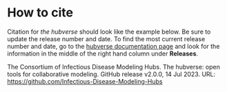 # How to cite

Citation for _the hubverse_ should look like the example below. Be sure to update the release number and date. To find the most current release number and date, go to the [hubverse documentation page](https://github.com/hubverse-org/hubDocs) and look for the information in the middle of the right hand column under **Releases**.

The Consortium of Infectious Disease Modeling Hubs. The hubverse: open tools for collaborative modeling. GitHub release v2.0.0, 14 Jul 2023. URL: https://github.com/Infectious-Disease-Modeling-Hubs  

